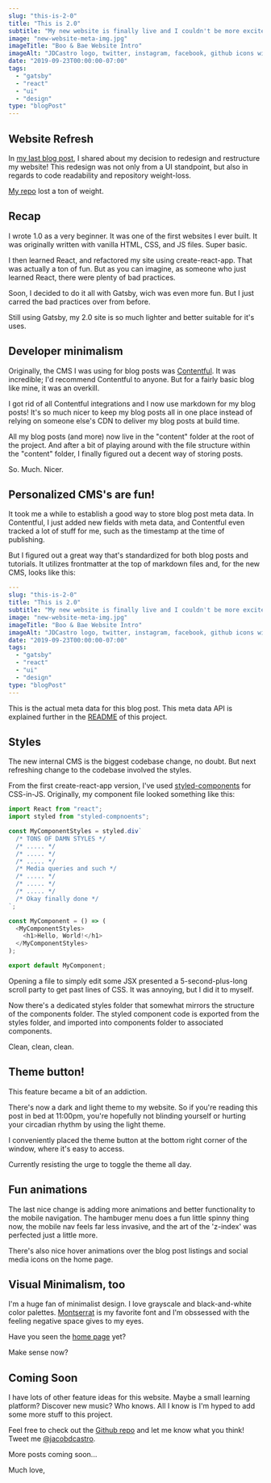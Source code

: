 ```yaml
---
slug: "this-is-2-0"
title: "This is 2.0"
subtitle: "My new website is finally live and I couldn't be more excited."
image: "new-website-meta-img.jpg"
imageTitle: "Boo & Bae Website Intro"
imageAlt: "JDCastro logo, twitter, instagram, facebook, github icons with @jacobdcastro username"
date: "2019-09-23T00:00:00-07:00"
tags:
  - "gatsby"
  - "react"
  - "ui"
  - "design"
type: "blogPost"
---
```


## Website Refresh

In [my last blog post](https://boobae.blog/blog/time-to-change-up-my-blog), I shared about my decision to redesign and restructure my website! This redesign was not only from a UI standpoint, but also in regards to code readability and repository weight-loss.

[My repo](https://github.com/williamsconcepts) lost a ton of weight.

## Recap

I wrote 1.0 as a very beginner. It was one of the first websites I ever built. It was originally written with vanilla HTML, CSS, and JS files. Super basic.

I then learned React, and refactored my site using create-react-app. That was actually a ton of fun. But as you can imagine, as someone who just learned React, there were plenty of bad practices.

Soon, I decided to do it all with Gatsby, wich was even more fun. But I just carred the bad practices over from before.

Still using Gatsby, my 2.0 site is so much lighter and better suitable for it's uses.

## Developer minimalism

Originally, the CMS I was using for blog posts was [Contentful](https://contentful.com). It was incredible; I'd recommend Contentful to anyone. But for a fairly basic blog like mine, it was an overkill.

I got rid of all Contentful integrations and I now use markdown for my blog posts! It's so much nicer to keep my blog posts all in one place instead of relying on someone else's CDN to deliver my blog posts at build time.

All my blog posts (and more) now live in the "content" folder at the root of the project. And after a bit of playing around with the file structure within the "content" folder, I finally figured out a decent way of storing posts.

So. Much. Nicer.

## Personalized CMS's are fun!

It took me a while to establish a good way to store blog post meta data. In Contentful, I just added new fields with meta data, and Contentful even tracked a lot of stuff for me, such as the timestamp at the time of publishing.

But I figured out a great way that's standardized for both blog posts and tutorials. It utilizes frontmatter at the top of markdown files and, for the new CMS, looks like this:

```yaml
---
slug: "this-is-2-0"
title: "This is 2.0"
subtitle: "My new website is finally live and I couldn't be more excited."
image: "new-website-meta-img.jpg"
imageTitle: "Boo & Bae Website Intro"
imageAlt: "JDCastro logo, twitter, instagram, facebook, github icons with @jacobdcastro username"
date: "2019-09-23T00:00:00-07:00"
tags:
  - "gatsby"
  - "react"
  - "ui"
  - "design"
type: "blogPost"
---

```

This is the actual meta data for this blog post. This meta data API is explained further in the [README](https://github.com/williamsconcepts/personal-site/blob/master/README.md) of this project.

## Styles

The new internal CMS is the biggest codebase change, no doubt. But next refreshing change to the codebase involved the styles.

From the first create-react-app version, I've used [styled-components](https://styled-components.com) for CSS-in-JS. Originally, my component file looked something like this:

```javascript
import React from "react";
import styled from "styled-compnoents";

const MyComponentStyles = styled.div`
  /* TONS OF DAMN STYLES */
  /* ..... */
  /* ..... */
  /* ..... */
  /* Media queries and such */
  /* ..... */
  /* ..... */
  /* ..... */
  /* Okay finally done */
`;

const MyComponent = () => (
  <MyComponentStyles>
    <h1>Hello, World!</h1>
  </MyComponentStyles>
);

export default MyComponent;
```

Opening a file to simply edit some JSX presented a 5-second-plus-long scroll party to get past lines of CSS. It was annoying, but I did it to myself.

Now there's a dedicated styles folder that somewhat mirrors the structure of the components folder. The styled component code is exported from the styles folder, and imported into components folder to associated components.

Clean, clean, clean.

## Theme button!

This feature became a bit of an addiction.

There's now a dark and light theme to my website. So if you're reading this post in bed at 11:00pm, you're hopefully not blinding yourself or hurting your circadian rhythm by using the light theme.

I conveniently placed the theme button at the bottom right corner of the window, where it's easy to access.

Currently resisting the urge to toggle the theme all day.

## Fun animations

The last nice change is adding more animations and better functionality to the mobile navigation. The hambuger menu does a fun little spinny thing now, the mobile nav feels far less invasive, and the art of the 'z-index' was perfected just a little more.

There's also nice hover animations over the blog post listings and social media icons on the home page.

## Visual Minimalism, too

I'm a huge fan of minimalist design. I love grayscale and black-and-white color palettes. [Montserrat](https://fonts.google.com/specimen/Montserrat) is my favorite font and I'm obssessed with the feeling negative space gives to my eyes.

Have you seen the [home page](https://boobae.blog) yet?

Make sense now?

## Coming Soon

I have lots of other feature ideas for this website. Maybe a small learning platform? Discover new music? Who knows. All I know is I'm hyped to add some more stuff to this project.

Feel free to check out the [Github repo](https://github.com/williamsconcepts/personal-site/) and let me know what you think! Tweet me [@jacobdcastro](https://twitter.com/jacobdcastro).

More posts coming soon...

Much love,

